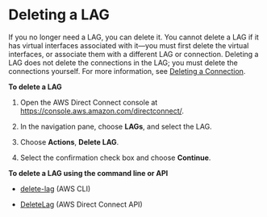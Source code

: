 # Deleting a LAG<a name="delete-lag"></a>

If you no longer need a LAG, you can delete it\. You cannot delete a LAG if it has virtual interfaces associated with it—you must first delete the virtual interfaces, or associate them with a different LAG or connection\. Deleting a LAG does not delete the connections in the LAG; you must delete the connections yourself\. For more information, see [Deleting a Connection](deleteconnection.md)\.

**To delete a LAG**

1. Open the AWS Direct Connect console at [https://console\.aws\.amazon\.com/directconnect/](https://console.aws.amazon.com/directconnect/)\.

1. In the navigation pane, choose **LAGs**, and select the LAG\.

1. Choose **Actions**, **Delete LAG**\.

1. Select the confirmation check box and choose **Continue**\.

**To delete a LAG using the command line or API**

+ [delete\-lag](http://docs.aws.amazon.com/cli/latest/reference/directconnect/delete-lag.html) \(AWS CLI\)

+ [DeleteLag](http://docs.aws.amazon.com/directconnect/latest/APIReference/API_DeleteLag.html) \(AWS Direct Connect API\)